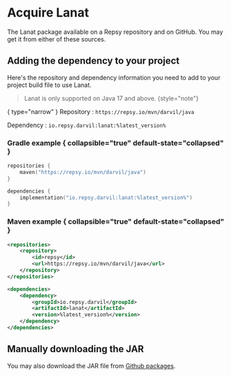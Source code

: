 # Acquire Lanat

The Lanat package available on a Repsy repository and on GitHub.
You may get it from either of these sources.

## Adding the dependency to your project

Here's the repository and dependency information you need to add to your project
build file to use Lanat.

> Lanat is only supported on Java 17 and above.
{style="note"}

{ type="narrow" }
Repository
: `https://repsy.io/mvn/darvil/java`

Dependency
: `io.repsy.darvil:lanat:%latest_version%`

### Gradle example { collapsible="true" default-state="collapsed" }

````Kotlin
repositories {
    maven("https://repsy.io/mvn/darvil/java")
}
````

````Kotlin
dependencies {
    implementation("io.repsy.darvil:lanat:%latest_version%")
}
````

### Maven example { collapsible="true" default-state="collapsed" }

````XML
<repositories>
    <repository>
        <id>repsy</id>
        <url>https://repsy.io/mvn/darvil/java</url>
    </repository>
</repositories>
````

````XML
<dependencies>
    <dependency>
        <groupId>io.repsy.darvil</groupId>
        <artifactId>lanat</artifactId>
        <version>%latest_version%</version>
    </dependency>
</dependencies>
````

## Manually downloading the JAR

You may also download the JAR file from [Github packages](https://github.com/darvil82/Lanat/packages).